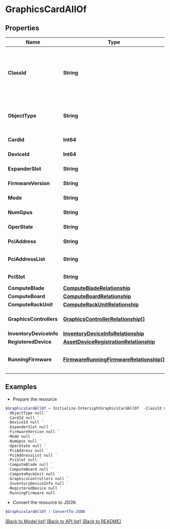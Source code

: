 # GraphicsCardAllOf
## Properties

Name | Type | Description | Notes
------------ | ------------- | ------------- | -------------
**ClassId** | **String** | The fully-qualified name of the instantiated, concrete type. This property is used as a discriminator to identify the type of the payload when marshaling and unmarshaling data. | [default to "graphics.Card"]
**ObjectType** | **String** | The fully-qualified name of the instantiated, concrete type. The value should be the same as the &#39;ClassId&#39; property. | [default to "graphics.Card"]
**CardId** | **Int64** | The id of the graphics card. | [optional] [readonly] 
**DeviceId** | **Int64** | The device id of the graphics card. | [optional] [readonly] 
**ExpanderSlot** | **String** | The expander slot information of the card. | [optional] [readonly] 
**FirmwareVersion** | **String** | The firmware version of the graphics card. | [optional] [readonly] 
**Mode** | **String** | The current mode of the graphics card. | [optional] [readonly] 
**NumGpus** | **String** | The number of controllers under each card. | [optional] 
**OperState** | **String** | The current operational state of the graphics card. | [optional] [readonly] 
**PciAddress** | **String** | The PCI address of the graphics card. | [optional] [readonly] 
**PciAddressList** | **String** | This list contains the PCI address of all controllers for corresponding card. | [optional] [readonly] 
**PciSlot** | **String** | The PCI slot name of the graphics card. | [optional] [readonly] 
**ComputeBlade** | [**ComputeBladeRelationship**](ComputeBladeRelationship.md) |  | [optional] 
**ComputeBoard** | [**ComputeBoardRelationship**](ComputeBoardRelationship.md) |  | [optional] 
**ComputeRackUnit** | [**ComputeRackUnitRelationship**](ComputeRackUnitRelationship.md) |  | [optional] 
**GraphicsControllers** | [**GraphicsControllerRelationship[]**](GraphicsControllerRelationship.md) | An array of relationships to graphicsController resources. | [optional] [readonly] 
**InventoryDeviceInfo** | [**InventoryDeviceInfoRelationship**](InventoryDeviceInfoRelationship.md) |  | [optional] 
**RegisteredDevice** | [**AssetDeviceRegistrationRelationship**](AssetDeviceRegistrationRelationship.md) |  | [optional] 
**RunningFirmware** | [**FirmwareRunningFirmwareRelationship[]**](FirmwareRunningFirmwareRelationship.md) | An array of relationships to firmwareRunningFirmware resources. | [optional] [readonly] 

## Examples

- Prepare the resource
```powershell
$GraphicsCardAllOf = Initialize-IntersightGraphicsCardAllOf  -ClassId null `
 -ObjectType null `
 -CardId null `
 -DeviceId null `
 -ExpanderSlot null `
 -FirmwareVersion null `
 -Mode null `
 -NumGpus null `
 -OperState null `
 -PciAddress null `
 -PciAddressList null `
 -PciSlot null `
 -ComputeBlade null `
 -ComputeBoard null `
 -ComputeRackUnit null `
 -GraphicsControllers null `
 -InventoryDeviceInfo null `
 -RegisteredDevice null `
 -RunningFirmware null
```

- Convert the resource to JSON
```powershell
$GraphicsCardAllOf | ConvertTo-JSON
```

[[Back to Model list]](../README.md#documentation-for-models) [[Back to API list]](../README.md#documentation-for-api-endpoints) [[Back to README]](../README.md)

